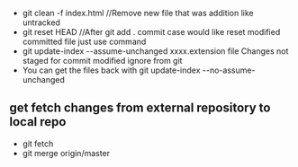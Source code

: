 - git clean -f index.html //Remove new file that was addition like untracked
- git reset HEAD //After git add . commit case would like reset modified committed file just use command
- git update-index --assume-unchanged xxxx.extension file Changes not staged for commit modified ignore from git
- You can get the files back with git update-index --no-assume-unchanged

## get fetch changes from external repository to local repo

- git fetch
- git merge origin/master